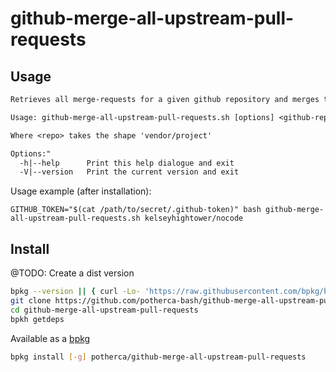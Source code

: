 # github-merge-all-upstream-pull-requests

## Usage

```txt
Retrieves all merge-requests for a given github repository and merges them to a local git repo.

Usage: github-merge-all-upstream-pull-requests.sh [options] <github-repo>

Where <repo> takes the shape 'vendor/project'

Options:"
  -h|--help      Print this help dialogue and exit
  -V|--version   Print the current version and exit
```

Usage example (after installation):

```
GITHUB_TOKEN="$(cat /path/to/secret/.github-token)" bash github-merge-all-upstream-pull-requests.sh kelseyhightower/nocode
```

## Install

@TODO: Create a dist version

```bash
bpkg --version || { curl -Lo- 'https://raw.githubusercontent.com/bpkg/bpkg/master/setup.sh' | bash; }
git clone https://github.com/potherca-bash/github-merge-all-upstream-pull-requests.git
cd github-merge-all-upstream-pull-requests
bpkh getdeps

```

Available as a [bpkg](http://www.bpkg.sh/)

```sh
bpkg install [-g] potherca/github-merge-all-upstream-pull-requests
```
